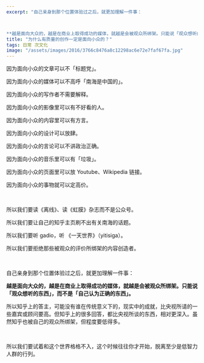 ```yaml
---
excerpt: "自己亲身到那个位置体验过之后，就更加理解一件事：



**越是面向大众的，越是在商业上取得成功的媒体，就越是会被观众所绑架。只能说「观众想听的东西」，而不是「自己认为正确的东西」。**"
title: "为什么有质量的创作一定是面向小众的？"
tags: 日常 次文化
image: "/assets/images/2016/3766c8476a8c12298ac6e72e7faf67fa.jpg"
---
```


因为面向小众的文章可以不「标题党」。

因为面向小众的媒体可以不高呼「南海是中国的」。

因为面向小众的写作者不需要解释。

因为面向小众的影像里可以有不好看的人。

因为面向小众的内容里可以有方言。

因为面向小众的设计可以放肆。

因为面向小众的言论可以不讲政治正确。

因为面向小众的音乐里可以有「垃圾」。

因为面向小众的页面里可以放 Youtube、Wikipedia 链接。

因为面向小众的事物就可以定高价。

<br>

所以我们要读《离线》、读《虹膜》杂志而不是公众号。

所以我们要让自己的知乎主页刷不出有关南海的话题。

所以我们要听 gadio，听 《一天世界》（yitisiga）。

所以我们要拒绝那些被观众的评价所绑架的内容创造者。

<br>

自己亲身到那个位置体验过之后，就更加理解一件事：

**越是面向大众的，越是在商业上取得成功的媒体，就越是会被观众所绑架。只能说「观众想听的东西」，而不是「自己认为正确的东西」。**

所以知乎上的答主，可能没有谁在传统意义下的，现实中的成就，比央视所请的一些嘉宾或顾问要高。但知乎上的很多回答，都比央视所谈的东西，相对更深入。虽然知乎也被自己的观众所绑架，但程度要低得多。

<br>

所以我们要试着和这个世界格格不入，这个时候往往你才开始，脱离至少是低智力人群的行列。
